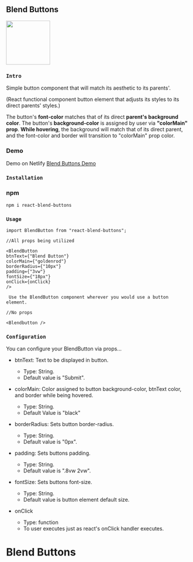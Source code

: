## Blend Buttons

<img  src="https://i.imgur.com/lCVtGW0.jpg"  width="120"  height="120">

### `Intro`

Simple button component that will match its aesthetic to its parents'.

(React functional component button element that adjusts its styles to its direct parents' styles.)<br  />

The button's **font-color** matches that of its direct **parent's background color**. The button's **background-color** is assigned by user via **"colorMain" prop**. **While hovering**, the background will match that of its direct parent, and the font-color and border will transition to "colorMain" prop color.

### Demo

Demo on Netlify [Blend Buttons Demo](https://loving-edison-6a8a92.netlify.app/)

### `Installation`

### npm

`npm i react-blend-buttons`

### `Usage`

    import BlendButton from "react-blend-buttons";

    //All props being utilized

    <BlendButton
    btnText={"Blend Button"}
    colorMain={"goldenrod"}
    borderRadius={"10px"}
    padding={"3vw"}
    fontSize={"18px"}
    onClick={onClick}
    />

     Use the BlendButton component wherever you would use a button element.

    //No props

    <Blendbutton />

### `Configuration`<br />

You can configure your BlendButton via props...

- btnText: Text to be displayed in button.
  - Type: String.
  - Default value is "Submit".
- colorMain: Color assigned to button background-color, btnText color, and border while being hovered.

  - Type: String.
  - Default Value is "black"

- borderRadius: Sets button border-radius.

  - Type: String.
  - Default value is "0px".

- padding: Sets buttons padding.

  - Type: String.
  - Default value is ".8vw 2vw".

- fontSize: Sets buttons font-size.

  - Type: String.
  - Default value is button element default size.

- onClick
  - Type: function
  - To user executes just as react's onClick handler executes.

# Blend Buttons
